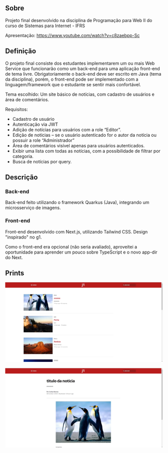 ## Sobre
Projeto final desenvolvido na disciplina de Programação para Web II do curso de Sistemas para Internet - IFRS

Apresentação: https://www.youtube.com/watch?v=c8zaebpp-Sc

## Definição
O projeto final consiste dos estudantes implementarem um ou mais Web Service que funcionarão como um back-end para uma aplicação front-end de tema livre. Obrigatoriamente o back-end deve ser escrito em Java (tema da disciplina), porém, o front-end pode ser implementado com a linguagem/framework que o estudante se sentir mais confortável.

Tema escolhido:
Um site básico de notícias, com cadastro de usuários e área de comentários.

Requisitos:
- Cadastro de usuário
- Autenticação via JWT
- Adição de notícias para usuários com a role “Editor”. 
- Edição de notícias – se o usuário autenticado for o autor da notícia ou possuir a role “Administrador”
- Área de comentários visível apenas para usuários autenticados.
- Exibir uma lista com todas as notícias, com a possibilidade de filtrar por categoria.
- Busca de notícias por query.

## Descrição

### Back-end
Back-end feito utilizando o framework Quarkus (Java), integrando um microsserviço de imagens.

### Front-end
Front-end desenvolvido com Next.js, utilizando Tailwind CSS. Design "inspirado" no g1.

Como o front-end era opcional (não seria avaliado), aproveitei a oportunidade para aprender um pouco sobre TypeScript e o novo app-dir do Next.

## Prints
![Home](prints/1.png)
&nbsp;
&nbsp;
&nbsp;
&nbsp;
&nbsp;
&nbsp;
![Noticia1](prints/2.png)
